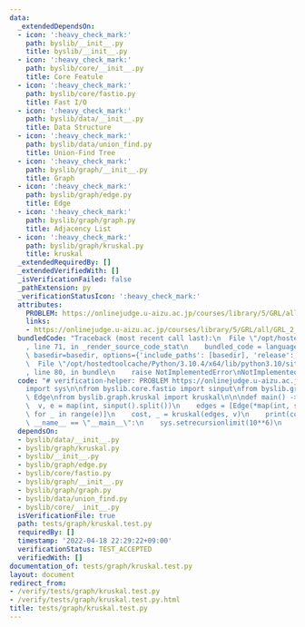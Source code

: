 ```yaml
---
data:
  _extendedDependsOn:
  - icon: ':heavy_check_mark:'
    path: byslib/__init__.py
    title: byslib/__init__.py
  - icon: ':heavy_check_mark:'
    path: byslib/core/__init__.py
    title: Core Featule
  - icon: ':heavy_check_mark:'
    path: byslib/core/fastio.py
    title: Fast I/O
  - icon: ':heavy_check_mark:'
    path: byslib/data/__init__.py
    title: Data Structure
  - icon: ':heavy_check_mark:'
    path: byslib/data/union_find.py
    title: Union-Find Tree
  - icon: ':heavy_check_mark:'
    path: byslib/graph/__init__.py
    title: Graph
  - icon: ':heavy_check_mark:'
    path: byslib/graph/edge.py
    title: Edge
  - icon: ':heavy_check_mark:'
    path: byslib/graph/graph.py
    title: Adjacency List
  - icon: ':heavy_check_mark:'
    path: byslib/graph/kruskal.py
    title: kruskal
  _extendedRequiredBy: []
  _extendedVerifiedWith: []
  _isVerificationFailed: false
  _pathExtension: py
  _verificationStatusIcon: ':heavy_check_mark:'
  attributes:
    PROBLEM: https://onlinejudge.u-aizu.ac.jp/courses/library/5/GRL/all/GRL_2_A
    links:
    - https://onlinejudge.u-aizu.ac.jp/courses/library/5/GRL/all/GRL_2_A
  bundledCode: "Traceback (most recent call last):\n  File \"/opt/hostedtoolcache/Python/3.10.4/x64/lib/python3.10/site-packages/onlinejudge_verify/documentation/build.py\"\
    , line 71, in _render_source_code_stat\n    bundled_code = language.bundle(stat.path,\
    \ basedir=basedir, options={'include_paths': [basedir], 'release': True}).decode()\n\
    \  File \"/opt/hostedtoolcache/Python/3.10.4/x64/lib/python3.10/site-packages/onlinejudge_verify/languages/python.py\"\
    , line 80, in bundle\n    raise NotImplementedError\nNotImplementedError\n"
  code: "# verification-helper: PROBLEM https://onlinejudge.u-aizu.ac.jp/courses/library/5/GRL/all/GRL_2_A\n\
    import sys\n\nfrom byslib.core.fastio import sinput\nfrom byslib.graph import\
    \ Edge\nfrom byslib.graph.kruskal import kruskal\n\n\ndef main() -> None:\n  \
    \  v, e = map(int, sinput().split())\n    edges = [Edge(*map(int, sinput().split()))\
    \ for _ in range(e)]\n    cost, _ = kruskal(edges, v)\n    print(cost)\n\n\nif\
    \ __name__ == \"__main__\":\n    sys.setrecursionlimit(10**6)\n    main()\n"
  dependsOn:
  - byslib/data/__init__.py
  - byslib/graph/kruskal.py
  - byslib/__init__.py
  - byslib/graph/edge.py
  - byslib/core/fastio.py
  - byslib/graph/__init__.py
  - byslib/graph/graph.py
  - byslib/data/union_find.py
  - byslib/core/__init__.py
  isVerificationFile: true
  path: tests/graph/kruskal.test.py
  requiredBy: []
  timestamp: '2022-04-18 22:29:22+09:00'
  verificationStatus: TEST_ACCEPTED
  verifiedWith: []
documentation_of: tests/graph/kruskal.test.py
layout: document
redirect_from:
- /verify/tests/graph/kruskal.test.py
- /verify/tests/graph/kruskal.test.py.html
title: tests/graph/kruskal.test.py
---
```

